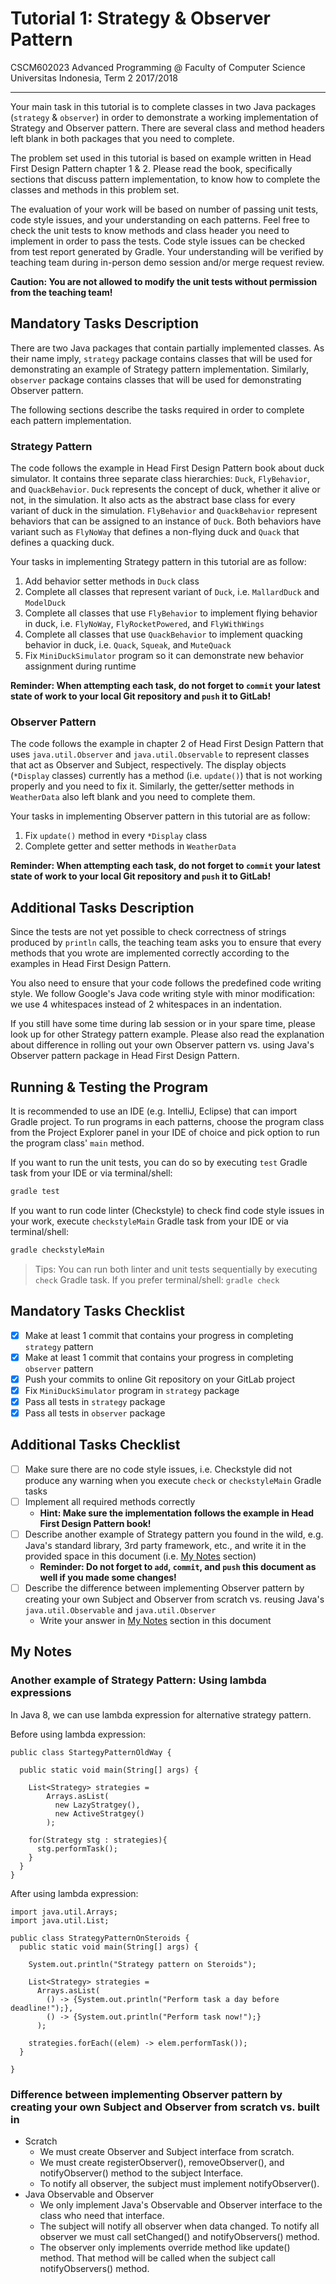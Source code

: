 # Tutorial 1: Strategy & Observer Pattern

CSCM602023 Advanced Programming @ Faculty of Computer Science Universitas
Indonesia, Term 2 2017/2018

* * *

Your main task in this tutorial is to complete classes in two Java packages
(`strategy` & `observer`) in order to demonstrate a working implementation of
Strategy and Observer pattern. There are several class and method headers left
blank in both packages that you need to complete.

The problem set used in this tutorial is based on example written in Head First
Design Pattern chapter 1 & 2. Please read the book, specifically sections that
discuss pattern implementation, to know how to complete the classes and
methods in this problem set.

The evaluation of your work will be based on number of passing unit tests,
code style issues, and your understanding on each patterns. Feel free to check
the unit tests to know methods and class header you need to implement in order
to pass the tests. Code style issues can be checked from test report generated
by Gradle. Your understanding will be verified by teaching team during in-person
demo session and/or merge request review.

**Caution: You are not allowed to modify the unit tests without permission from
the teaching team!**

## Mandatory Tasks Description

There are two Java packages that contain partially implemented classes. As
their name imply, `strategy` package contains classes that will be used for
demonstrating an example of Strategy pattern implementation. Similarly,
`observer` package contains classes that will be used for demonstrating
Observer pattern.

The following sections describe the tasks required in order to complete
each pattern implementation.

### Strategy Pattern

The code follows the example in Head First Design Pattern book about duck
simulator. It contains three separate class hierarchies: `Duck`, `FlyBehavior`,
and `QuackBehavior`. `Duck` represents the concept of duck, whether it alive
or not, in the simulation. It also acts as the abstract base class for every
variant of duck in the simulation. `FlyBehavior` and `QuackBehavior` represent
behaviors that can be assigned to an instance of `Duck`. Both behaviors have
variant such as `FlyNoWay` that defines a non-flying duck and `Quack` that
defines a quacking duck.

Your tasks in implementing Strategy pattern in this tutorial are as follow:

1. Add behavior setter methods in `Duck` class
2. Complete all classes that represent variant of `Duck`, i.e. `MallardDuck`
and `ModelDuck`
3. Complete all classes that use `FlyBehavior` to implement flying behavior
in duck, i.e. `FlyNoWay`, `FlyRocketPowered`, and `FlyWithWings`
4. Complete all classes that use `QuackBehavior` to implement quacking behavior
in duck, i.e. `Quack`, `Squeak`, and `MuteQuack`
5. Fix `MiniDuckSimulator` program so it can demonstrate new behavior
assignment during runtime

**Reminder: When attempting each task, do not forget to `commit` your latest
state of work to your local Git repository and `push` it to GitLab!**

### Observer Pattern

The code follows the example in chapter 2 of Head First Design Pattern that
uses `java.util.Observer` and `java.util.Observable` to represent classes
that act as Observer and Subject, respectively. The display objects (`*Display`
classes) currently has a method (i.e. `update()`) that is not working properly
and you need to fix it. Similarly, the getter/setter methods in `WeatherData`
also left blank and you need to complete them.

Your tasks in implementing Observer pattern in this tutorial are as follow:

1. Fix `update()` method in every `*Display` class
2. Complete getter and setter methods in `WeatherData`

**Reminder: When attempting each task, do not forget to `commit` your latest
state of work to your local Git repository and `push` it to GitLab!**

## Additional Tasks Description

Since the tests are not yet possible to check correctness of strings produced
by `println` calls, the teaching team asks you to ensure that every methods that
you wrote are implemented correctly according to the examples in Head First
Design Pattern.

You also need to ensure that your code follows the predefined code writing style. 
We follow Google's Java code writing style with minor modification: we use 4
whitespaces instead of 2 whitespaces in an indentation.

If you still have some time during lab session or in your spare time, please look
up for other Strategy pattern example. Please also read the explanation about
difference in rolling out your own Observer pattern vs. using Java's Observer
pattern package in Head First Design Pattern.

## Running & Testing the Program

It is recommended to use an IDE (e.g. IntelliJ, Eclipse) that can import Gradle
project. To run programs in each patterns, choose the program class from the
Project Explorer panel in your IDE of choice and pick option to run the program
class' `main` method.

If you want to run the unit tests, you can do so by executing `test` Gradle task
from your IDE or via terminal/shell:

```bash
gradle test
```

If you want to run code linter (Checkstyle) to check find code style issues in
your work, execute `checkstyleMain` Gradle task from your IDE or via
terminal/shell:

```bash
gradle checkstyleMain
```

> Tips: You can run both linter and unit tests sequentially by executing `check`
> Gradle task. If you prefer terminal/shell: `gradle check`

## Mandatory Tasks Checklist

- [x] Make at least 1 commit that contains your progress in completing
`strategy` pattern
- [x] Make at least 1 commit that contains your progress in completing
`observer` pattern
- [x] Push your commits to online Git repository on your GitLab project
- [x] Fix `MiniDuckSimulator` program in `strategy` package
- [x] Pass all tests in `strategy` package
- [x] Pass all tests in `observer` package

## Additional Tasks Checklist

- [ ] Make sure there are no code style issues, i.e. Checkstyle did not
produce any warning when you execute `check` or `checkstyleMain` Gradle
tasks
- [ ] Implement all required methods correctly
    - **Hint: Make sure the implementation follows the example in Head First
    Design Pattern book!**
- [ ] Describe another example of Strategy pattern you found in the wild, e.g.
Java's standard library, 3rd party framework, etc., and write it in the
provided space in this document (i.e. [My Notes](#my-notes) section)
    - **Reminder: Do not forget to `add`, `commit`, and `push` this document
    as well if you made some changes!**
- [ ] Describe the difference between implementing Observer pattern by creating
your own Subject and Observer from scratch vs. reusing Java's `java.util.Observable`
and `java.util.Observer`
    - Write your answer in [My Notes](#my-notes) section in this document

## My Notes
### Another example of Strategy Pattern: Using lambda expressions
In Java 8, we can use lambda expression for alternative strategy pattern.

Before using lambda expression:

    public class StartegyPatternOldWay {
    
      public static void main(String[] args) {
    
        List<Strategy> strategies = 
            Arrays.asList(
              new LazyStratgey(), 
              new ActiveStratgey()
            );
    
        for(Strategy stg : strategies){
          stg.performTask();
        }
      }
    }

After using lambda expression:

    import java.util.Arrays;
    import java.util.List;
    
    public class StrategyPatternOnSteroids {
      public static void main(String[] args) {
          
        System.out.println("Strategy pattern on Steroids");
        
        List<Strategy> strategies = 
          Arrays.asList(
            () -> {System.out.println("Perform task a day before deadline!");},
            () -> {System.out.println("Perform task now!");}
          );
        
        strategies.forEach((elem) -> elem.performTask());
      }
      
    }
	

### Difference between implementing Observer pattern by creating your own Subject and Observer from scratch vs. built in
- Scratch
  - We must create Observer and Subject interface from scratch.
  - We must create registerObserver(), removeObserver(), and notifyObserver() method to the subject Interface.
  - To notify all observer, the subject must implement notifyObserver().
- Java Observable and Observer
  - We only implement Java's Observable and Observer interface to the class who need that interface.
  - The subject will notify all observer when data changed. To notify all observer we must call setChanged() and notifyObservers() method.
  - The observer only implements override method like update() method. That method will be called when the subject call notifyObservers() method.